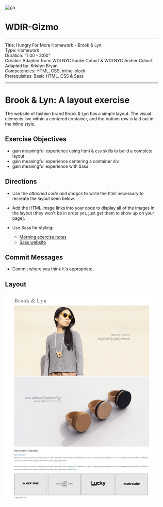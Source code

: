 ![ga](http://mobbook.generalassemb.ly/ga_cog.png)

# WDIR-Gizmo

---
Title: Hungry For More Homework - Brook & Lyn<br>
Type: Homework<br>
Duration: "1:00 - 3:00" <br>
Creator:
    Adapted from: WDI NYC Funke Cohort & WDI NYC Archer Cohort<br>
    Adapted by: Kristyn Bryan <br>
Competencies: HTML, CSS, inline-block<br>
Prerequisites: Basic HTML, CSS & Sass

---

# Brook & Lyn: A layout exercise

The website of fashion brand Brook & Lyn has a simple layout. The visual elements live within a centered container, and the bottom row is laid out in the inline style.

## Exercise Objectives

- gain meaningful experience using html & css skills to build a complete layout
- gain meaningful experience centering a container div
- gain meaningful experience with Sass

## Directions

- Use the *attached code and images* to write the html necessary to recreate the layout seen below.

- Add the HTML image links into your code to display all of the images in the layout (they won't be in order yet, just get them to show up on your page).

- Use Sass for styling:
  - [Morning exercise notes](https://github.com/ga-students/wdi-remote-gizmo/tree/master/unit_4/w10d04/morning_exercise)
  - [Sass website](http://sass-lang.com/guide)

## Commit Messages
- Commit where you think it's appropriate.

## Layout

![image](mockup.png)
